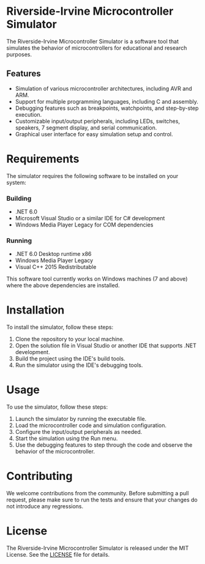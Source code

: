 # Riverside-Irvine Microcontroller Simulator
The Riverside-Irvine Microcontroller Simulator is a software tool that simulates the behavior of microcontrollers for educational and research purposes.

## Features
- Simulation of various microcontroller architectures, including AVR and ARM.
- Support for multiple programming languages, including C and assembly.
- Debugging features such as breakpoints, watchpoints, and step-by-step execution.
- Customizable input/output peripherals, including LEDs, switches, speakers, 7 segment display, and serial communication.
- Graphical user interface for easy simulation setup and control.

# Requirements
The simulator requires the following software to be installed on your system:

### Building
- .NET 6.0
- Microsoft Visual Studio or a similar IDE for C# development
- Windows Media Player Legacy for COM dependencies

### Running
- .NET 6.0 Desktop runtime x86
- Windows Media Player Legacy
- Visual C++ 2015 Redistributable

This software tool currently works on Windows machines (7 and above) where the above dependencies are installed.

# Installation
To install the simulator, follow these steps:

1. Clone the repository to your local machine.
2. Open the solution file in Visual Studio or another IDE that supports .NET development.
3. Build the project using the IDE's build tools.
4. Run the simulator using the IDE's debugging tools.

# Usage
To use the simulator, follow these steps:

1. Launch the simulator by running the executable file.
2. Load the microcontroller code and simulation configuration.
3. Configure the input/output peripherals as needed.
4. Start the simulation using the Run menu.
5. Use the debugging features to step through the code and observe the behavior of the microcontroller.

# Contributing
We welcome contributions from the community.
Before submitting a pull request, please make sure to run the tests and ensure that your changes do not introduce any regressions.

# License
The Riverside-Irvine Microcontroller Simulator is released under the MIT License. See the [LICENSE](https://www.mit.edu/~amini/LICENSE.md) file for details.